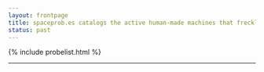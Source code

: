 ```yaml
---
layout: frontpage
title: spaceprob.es catalogs the active human-made machines that freckle our solar system
status: past
---
```


{% include probelist.html %}

--------------------------------------------------------------------------------
